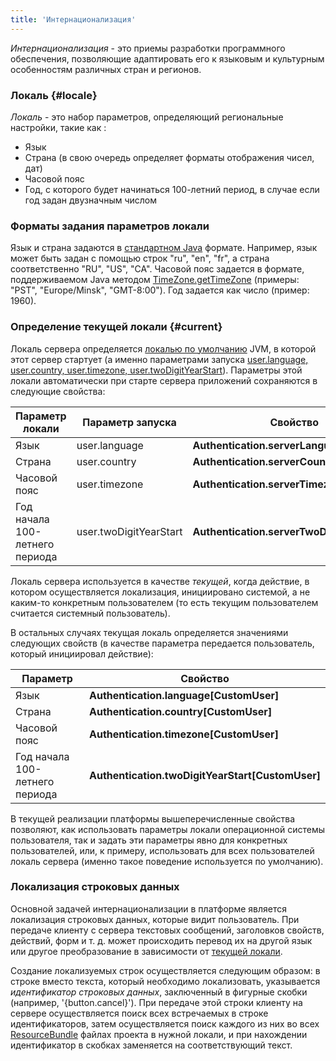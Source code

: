 ```yaml
---
title: 'Интернационализация'
---
```


*Интернационализация* - это приемы разработки программного обеспечения, позволяющие адаптировать его к языковым и культурным особенностям различных стран и регионов.

### Локаль  {#locale}

*Локаль* - это набор параметров, определяющий региональные настройки, такие как :

-   Язык
-   Страна (в свою очередь определяет форматы отображения чисел, дат)
-   Часовой пояс
-   Год, с которого будет начинаться 100-летний период, в случае если год задан двузначным числом

### Форматы задания параметров локали

Язык и страна задаются в [стандартном Java](https://docs.oracle.com/javase/tutorial/i18n/locale/create.html) формате. Например, язык может быть задан с помощью строк "ru", "en", "fr", а страна соответственно "RU", "US", "CA". Часовой пояс задается в формате, поддерживаемом Java методом [TimeZone.getTimeZone](https://docs.oracle.com/javase/8/docs/api/java/util/TimeZone.html#getTimeZone-java.lang.String-) (примеры: "PST", "Europe/Minsk", "GMT-8:00").  Год задается как число (пример: 1960).

### Определение текущей локали {#current}

Локаль сервера определяется [локалью по умолчанию](http://www.oracle.com/us/technologies/java/locale-140624.html) JVM, в которой этот сервер стартует (а именно параметрами запуска [user.language, user.country, user.timezone, user.twoDigitYearStart](Launch_parameters.md#locale-broken)). Параметры этой локали автоматически при старте сервера приложений сохраняются в следующие свойства:

|Параметр локали|Параметр запуска|Свойство|
|---|---|---|
|Язык|user.language|<strong>Authentication.serverLanguage[]</strong>|
|Страна|user.country|<strong>Authentication.serverCountry[]</strong>|
|Часовой пояс|user.timezone|<strong>Authentication.serverTimezone[]</strong>|
|Год начала 100-летнего периода|user.twoDigitYearStart|<strong>Authentication.serverTwoDigitYearStart[]</strong>|

Локаль сервера используется в качестве *текущей*, когда действие, в котором осуществляется локализация, инициировано системой, а не каким-то конкретным пользователем (то есть текущим пользователем считается системный пользователь).

В остальных случаях текущая локаль определяется значениями следующих свойств (в качестве параметра передается пользователь, который инициировал действие):

|Параметр|Свойство|
|---|---|
|Язык|<strong>Authentication.language[CustomUser]</strong>|
|Страна|<strong>Authentication.country[CustomUser]</strong>|
|Часовой пояс|<strong>Authentication.timezone[CustomUser]</strong>|
|Год начала 100-летнего периода|<strong>Authentication.twoDigitYearStart[CustomUser]</strong>|

В текущей реализации платформы вышеперечисленные свойства позволяют, как использовать параметры локали операционной системы пользователя, так и задать эти параметры явно для конкретных пользователей, или, к примеру, использовать для всех пользователей локаль сервера (именно такое поведение используется по умолчанию).

### Локализация строковых данных

Основной задачей интернационализации в платформе является локализация строковых данных, которые видит пользователь. При передаче клиенту с сервера текстовых сообщений, заголовков свойств, действий, форм и т. д. может происходить перевод их на другой язык или другое преобразование в зависимости от [текущей локали](#current).

Создание локализуемых строк осуществляется следующим образом: в строке вместо текста, который необходимо локализовать, указывается *идентификатор строковых данных*, заключенный в фигурные скобки (например, '{button.cancel}'). При передаче этой строки клиенту на сервере осуществляется поиск всех встречаемых в строке идентификаторов, затем осуществляется поиск каждого из них во всех [ResourceBundle](https://en.wikipedia.org/wiki/Java_resource_bundle) файлах проекта в нужной локали, и при нахождении идентификатор в скобках заменяется на соответствующий текст.
